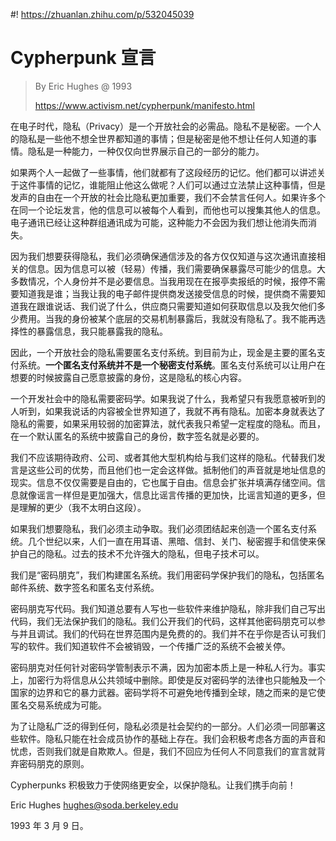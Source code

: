 #! https://zhuanlan.zhihu.com/p/532045039
# Cypherpunk 宣言

> By Eric Hughes @ 1993
> 
> https://www.activism.net/cypherpunk/manifesto.html

在电子时代，隐私（Privacy）是一个开放社会的必需品。隐私不是秘密。一个人的隐私是一些他不想全世界都知道的事情；但是秘密是他不想让任何人知道的事情。隐私是一种能力，一种仅仅向世界展示自己的一部分的能力。

如果两个人一起做了一些事情，他们就都有了这段经历的记忆。他们都可以讲述关于这件事情的记忆，谁能阻止他这么做呢？人们可以通过立法禁止这种事情，但是发声的自由在一个开放的社会比隐私更加重要，我们不会禁言任何人。如果许多个在同一个论坛发言，他的信息可以被每个人看到，而他也可以搜集其他人的信息。电子通讯已经让这种群组通讯成为可能，这种能力不会因为我们想让他消失而消失。

因为我们想要获得隐私，我们必须确保通信涉及的各方仅仅知道与这次通讯直接相关的信息。因为信息可以被（轻易）传播，我们需要确保暴露尽可能少的信息。大多数情况，个人身份并不是必要信息。当我用现在在报亭卖报纸的时候，报停不需要知道我是谁；当我让我的电子邮件提供商发送接受信息的时候，提供商不需要知道我在跟谁说话、我们说了什么，供应商只需要知道如何获取信息以及我欠他们多少费用。当我的身份被某个底层的交易机制暴露后，我就没有隐私了。我不能再选择性的暴露信息，我只能暴露我的隐私。

因此，一个开放社会的隐私需要匿名支付系统。到目前为止，现金是主要的匿名支付系统。**一个匿名支付系统并不是一个秘密支付系统**。匿名支付系统可以让用户在想要的时候披露自己愿意披露的身份，这是隐私的核心内容。

一个开发社会中的隐私需要密码学。如果我说了什么，我希望只有我愿意被听到的人听到，如果我说话的内容被全世界知道了，我就不再有隐私。加密本身就表达了隐私的需要，如果采用较弱的加密算法，就代表我只希望一定程度的隐私。而且，在一个默认匿名的系统中披露自己的身份，数字签名就是必要的。

我们不应该期待政府、公司、或者其他大型机构给与我们这样的隐私。代替我们发言是这些公司的优势，而且他们也一定会这样做。抵制他们的声音就是地址信息的现实。信息不仅仅需要是自由的，它也属于自由。信息会扩张并填满存储空间。信息就像谣言一样但是更加强大，信息比谣言传播的更加快，比谣言知道的更多，但是理解的更少（我不太明白这段）。

如果我们想要隐私，我们必须主动争取。我们必须团结起来创造一个匿名支付系统。几个世纪以来，人们一直在用耳语、黑暗、信封、关门、秘密握手和信使来保护自己的隐私。过去的技术不允许强大的隐私，但电子技术可以。

我们是“密码朋克”，我们构建匿名系统。我们用密码学保护我们的隐私，包括匿名邮件系统、数字签名和匿名支付系统。

密码朋克写代码。我们知道总要有人写也一些软件来维护隐私，除非我们自己写出代码，我们无法保护我们的隐私。我们公开我们的代码，这样其他密码朋克可以参与并且调试。我们的代码在世界范围内是免费的的。我们并不在乎你是否认可我们写的软件。我们知道软件不会被销毁，一个传播广泛的系统不会被关停。

密码朋克对任何针对密码学管制表示不满，因为加密本质上是一种私人行为。事实上，加密行为将信息从公共领域中删除。即使是反对密码学的法律也只能触及一个国家的边界和它的暴力武器。密码学将不可避免地传播到全球，随之而来的是它使匿名交易系统成为可能。

为了让隐私广泛的得到任何，隐私必须是社会契约的一部分。人们必须一同部署这些软件。隐私只能在社会成员协作的基础上存在。我们会积极考虑各方面的声音和忧虑，否则我们就是自欺欺人。但是，我们不回应为任何人不同意我们的宣言就背弃密码朋克的原则。

Cypherpunks 积极致力于使网络更安全，以保护隐私。让我们携手向前！

Eric Hughes <hughes@soda.berkeley.edu>

1993 年 3 月 9 日。
